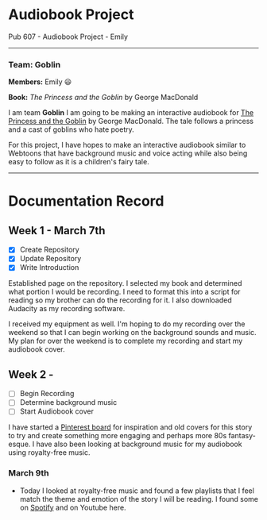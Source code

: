 # Audiobook Project 
Pub 607 - Audiobook Project - Emily

---

### Team: Goblin 

**Members:** Emily 😃

**Book:** *The Princess and the Goblin* by George MacDonald 

I am team **Goblin** I am going to be making an interactive audiobook for [The Princess and the Goblin](https://www.gutenberg.org/cache/epub/708/pg708-images.html) by George MacDonald. The tale follows a princess and a cast of goblins who hate poetry. 

For this project, I have hopes to make an interactive audiobook similar to Webtoons that have background music and voice acting while also being easy to follow as it is a children's fairy tale.

--- 

# Documentation Record

## Week 1 - March 7th

- [x] Create Repository 
- [x] Update Repository 
- [x] Write Introduction

Established page on the repository. I selected my book and determined what portion I would be recording. I need to format this into a script for reading so my brother can do the recording for it. I also downloaded Audacity as my recording software. 

I received my equipment as well. I'm hoping to do my recording over the weekend so that I can begin working on the background sounds and music. My plan for over the weekend is to complete my recording and start my audiobook cover. 

## Week 2 - 

- [ ] Begin Recording
- [ ] Determine background music
- [ ] Start Audiobook cover

I have started a [Pinterest board](https://www.pinterest.ca/emilymcgovern20/cover-ideas-audiobook/) for inspiration and old covers for this story to try and create something more engaging and perhaps more 80s fantasy-esque. I have also been looking at background music for my audiobook using royalty-free music.

### March 9th  
- Today I looked at royalty-free music and found a few playlists that I feel match the theme and emotion of the story I will be reading. I found some on [Spotify](https://open.spotify.com/playlist/3ac7KKFi3O1pnBzVPtj7SB) and on Youtube here. 
